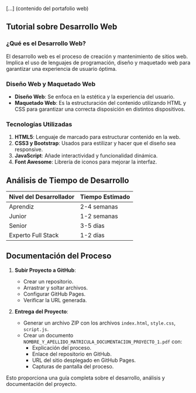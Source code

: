 [...] (contenido del portafolio web)

## Tutorial sobre Desarrollo Web
### ¿Qué es el Desarrollo Web?
El desarrollo web es el proceso de creación y mantenimiento de sitios web. Implica el uso de lenguajes de programación, diseño y maquetado web para garantizar una experiencia de usuario óptima.

### Diseño Web y Maquetado Web
- **Diseño Web**: Se enfoca en la estética y la experiencia del usuario.
- **Maquetado Web**: Es la estructuración del contenido utilizando HTML y CSS para garantizar una correcta disposición en distintos dispositivos.

### Tecnologías Utilizadas
1. **HTML5**: Lenguaje de marcado para estructurar contenido en la web.
2. **CSS3 y Bootstrap**: Usados para estilizar y hacer que el diseño sea responsive.
3. **JavaScript**: Añade interactividad y funcionalidad dinámica.
4. **Font Awesome**: Librería de iconos para mejorar la interfaz.

## Análisis de Tiempo de Desarrollo
| Nivel del Desarrollador | Tiempo Estimado |
|------------------------|----------------|
| Aprendiz | 2-4 semanas |
| Junior | 1-2 semanas |
| Senior | 3-5 días |
| Experto Full Stack | 1-2 días |

## Documentación del Proceso
1. **Subir Proyecto a GitHub**:
   - Crear un repositorio.
   - Arrastrar y soltar archivos.
   - Configurar GitHub Pages.
   - Verificar la URL generada.

2. **Entrega del Proyecto**:
   - Generar un archivo ZIP con los archivos `index.html`, `style.css`, `script.js`.
   - Crear un documento `NOMBRE_Y_APELLIDO_MATRICULA_DOCUMENTACION_PROYECTO_1.pdf` con:
     - Explicación del proceso.
     - Enlace del repositorio en GitHub.
     - URL del sitio desplegado en GitHub Pages.
     - Capturas de pantalla del proceso.

Esto proporciona una guía completa sobre el desarrollo, análisis y documentación del proyecto.
